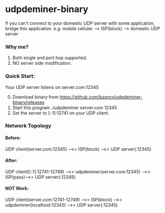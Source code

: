 # udpdeminer-binary
If you can't connect to your domestic UDP server with some application, bridge this application.
e.g. mobile celluler --> ISP(block) --> domestic UDP server

### Why me?
1. Both single and port hop supported.
2. NO server side modification.

### Quick Start:
  Your UDP server listens on server.com:12345
  
0. Download binary from https://github.com/basncy/udpdeminer-binary/releases
1. Start this program ./udpdeminer server.com 12345
2. Set the server to [::1]:12741 on your UDP client.

### Network Topology
#### Before:
  UDP client(server.com:12345) -->> ISP(block) -->> UDP server(:12345)
#### After:
  UDP client([::1]:12741-12749) -->> udpdeminer(server.com:12345) -->> ISP(pass)-->> UDP server(:12345)
#### NOT Work:
  UDP client(server.com:12741-12749) -->> ISP(block) -->> udpdeminer(localhost:12345) -->> UDP server(:12345)
